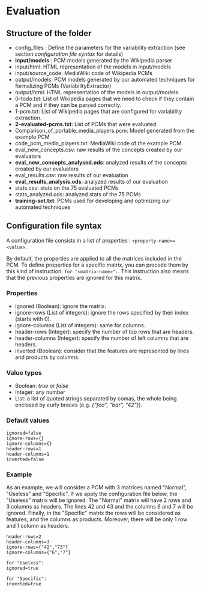 # Evaluation
## Structure of the folder
* config_files : Define the parameters for the variability extraction (see section _configuration file syntax_ for details)
* __input/models__ : PCM models generated by the Wikipedia parser
* input/html: HTML representation of the models in input/models
* input/source_code: MediaWiki code of Wikipedia PCMs
* output/models: PCM models generated by our automated techniques for formalizing PCMs (VariabilityExtractor)
* output/html: HTML representation of the models in output/models
* 0-todo.txt: List of Wikipedia pages that we need to check if they contain a PCM and if they can be parsed correctly.
* 1-pcm.txt: List of Wikipedia pages that are configured for variability extraction.
* __2-evaluated-pcms.txt__: List of PCMs that were evaluated
* Comparison_of_portable_media_players.pcm: Model generated from the example PCM
* code_pcm_media_players.txt: MediaWiki code of the example PCM 
* eval_new_concepts.csv: raw results of the concepts created by our evaluators
* __eval_new_concepts_analysed.ods__: analyzed results of the concepts created by our evaluators
* eval_results.csv: raw results of our evaluation
* __eval_results_analysis.ods__: analyzed results of our evaluation
* stats.csv: stats on the 75 evaluated PCMs
* stats_analyzed.ods: analyzed stats of the 75 PCMs
* __training-set.txt__: PCMs used for developing and optimizing our automated techniques


## Configuration file syntax
A configuration file consists in a list of properties : ```<property-name>=<value>```.


By default, the properties are applied to all the matrices included in the PCM. To define properties for a specific matrix, you can precede them by this kind of instruction: ```for "<matrix-name>":```. 
This instruction also means that the previous properties are ignored for this matrix.

### Properties
* ignored (Boolean): ignore the matrix.
* ignore-rows (List of integers): ignore the rows specified by their index (starts with 0).
* ignore-columns (List of integers): same for columns.
* header-rows (Integer): specify the number of top rows that are headers.
* header-columns (Integer): specify the number of left columns that are headers.
* inverted (Boolean): consider that the features are represented by lines and products by columns.

### Value types
* Boolean: _true_ or _false_
* Integer: any number
* List: a list of quoted strings separated by comas, the whole being enclosed by curly braces (e.g. _{"foo", "bar", "42"}_).

### Default values
```
ignored=false
ignore-rows={}
ignore-columns={}
header-rows=1
header-columns=1
inverted=false
```

### Example
As an example, we will consider a PCM with 3 matrices named "Normal", "Useless" and "Specific". If we apply the configuration file below, the "Useless" matrix will be ignored. 
The "Normal" matrix will have 2 rows and 3 columns as headers. The lines 42 and 43 and the columns 6 and 7 will be ignored.
Finally, in the "Specific" matrix the rows will be considered as features, and the columns as products. Moreover, there will be only 1 row and 1 column as headers.



```
header-rows=2
header-columns=3
ignore-rows={"42","73"}
ignore-columns={"6","7"}

for "Useless":
ignored=true

for "Specific":
inverted=true

```
